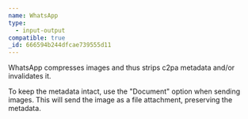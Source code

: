 ```yaml
---
name: WhatsApp
type:
  - input-output
compatible: true
_id: 666594b244dfcae739555d11
---
```

WhatsApp compresses images and thus strips c2pa metadata and/or invalidates it.

To keep the metadata intact, use the "Document" option when sending images. This will send the image as a file attachment, preserving the metadata.
